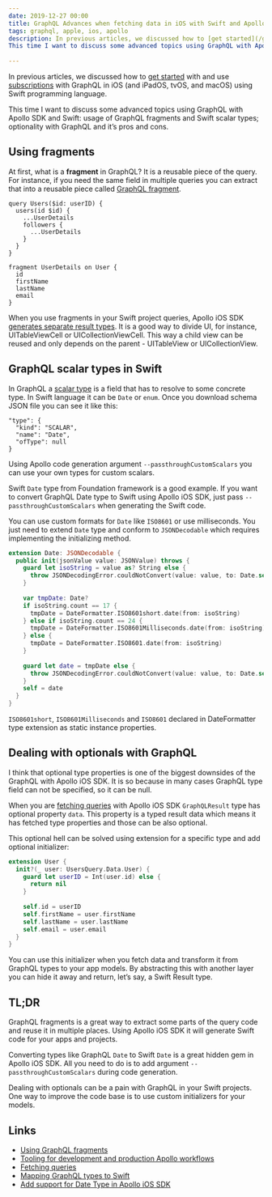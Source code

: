 ```yaml
---
date: 2019-12-27 00:00
title: GraphQL Advances when fetching data in iOS with Swift and Apollo SDK
tags: graphql, apple, ios, apollo
description: In previous articles, we discussed how to [get started](/graphql-ios-swift/) with  and use [subscriptions](/graphql-subscriptions/) with GraphQL in iOS (and iPadOS, tvOS, and macOS) using Swift programming language.
This time I want to discuss some advanced topics using GraphQL with Apollo SDK and Swift: usage of GraphQL fragments and Swift scalar types; optionality with GraphQL and it’s pros and cons.
 
---
```


In previous articles, we discussed how to [get started](/graphql-ios-swift/) with  and use [subscriptions](/graphql-subscriptions/) with GraphQL in iOS (and iPadOS, tvOS, and macOS) using Swift programming language.

This time I want to discuss some advanced topics using GraphQL with Apollo SDK and Swift: usage of GraphQL fragments and Swift scalar types; optionality with GraphQL and it’s pros and cons.

## Using fragments

At first, what is a **fragment** in GraphQL? It is a reusable piece of the query. For instance, if you need the same field in multiple queries you can extract that into a reusable piece called [GraphQL fragment](https://graphql.org/learn/queries/#fragments).

```no-highlight
query Users($id: userID) {
  users(id $id) {
    ...UserDetails
    followers {
      ...UserDetails
    }
  }
}

fragment UserDetails on User {
  id
  firstName
  lastName
  email
}
```

When you use fragments in your Swift project queries, Apollo iOS SDK [generates separate result types](https://www.apollographql.com/docs/ios/fragments/). It is a good way to divide UI, for instance, UITableViewCell or UICollectionViewCell. This way a child view can be reused and only depends on the parent - UITableView or UICollectionView.

## GraphQL scalar types in Swift

In GraphQL a [scalar type](https://graphql.org/learn/schema/#scalar-types) is a field that has to resolve to some concrete type. In Swift language it can be `Date` or `enum`. Once you download schema JSON file you can see it like this:

```no-highlight
"type": {
  "kind": "SCALAR",
  "name": "Date",
  "ofType": null
}
```

Using Apollo code generation argument `--passthroughCustomScalars` you can use your own types for custom scalars.

Swift `Date` type from Foundation framework is a good example. If you want to convert GraphQL Date type to Swift using Apollo iOS SDK, just pass `--passthroughCustomScalars` when generating the Swift code.

You can use custom formats for `Date` like `ISO8601` or use milliseconds. You just need to extend `Date` type and conform to `JSONDecodable` which requires implementing the initializing method.

```swift
extension Date: JSONDecodable {
  public init(jsonValue value: JSONValue) throws {
    guard let isoString = value as? String else {
      throw JSONDecodingError.couldNotConvert(value: value, to: Date.self)
    }
    
    var tmpDate: Date?
    if isoString.count == 17 {
      tmpDate = DateFormatter.ISO8601short.date(from: isoString)
    } else if isoString.count == 24 {
      tmpDate = DateFormatter.ISO8601Milliseconds.date(from: isoString)
    } else {
      tmpDate = DateFormatter.ISO8601.date(from: isoString)
    }
    
    guard let date = tmpDate else {
      throw JSONDecodingError.couldNotConvert(value: value, to: Date.self)
    }
    self = date
  }
}
```

`ISO8601short`, `ISO8601Milliseconds` and `ISO8601` declared in DateFormatter type extension as static instance properties.

## Dealing with optionals with GraphQL

I think that optional type properties is one of the biggest downsides of the GraphQL with Apollo iOS SDK. It is so because in many cases GraphQL type field can not be specified, so it can be null.

When you are [fetching queries](https://www.apollographql.com/docs/ios/fetching-queries/) with Apollo iOS SDK `GraphQLResult` type has optional property `data`. This property is a typed result data which means it has fetched type properties and those can be also optional.

This optional hell can be solved using extension for a specific type and add optional initializer:

```swift
extension User {  
  init?(_ user: UsersQuery.Data.User) {
    guard let userID = Int(user.id) else {
      return nil
    }
    
    self.id = userID
    self.firstName = user.firstName
    self.lastName = user.lastName
    self.email = user.email
  }
}
```

You can use this initializer when you fetch data and transform it from GraphQL types to your app models. By abstracting this with another layer you can hide it away and return, let’s say, a Swift Result type.

## TL;DR

GraphQL fragments is a great way to extract some parts of the query code and reuse it in multiple places. Using Apollo iOS SDK it will generate Swift code for your apps and projects.

Converting types like GraphQL `Date` to Swift `Date` is a great hidden gem in Apollo iOS SDK. All you need to do is to add argument `--passthroughCustomScalars` during code generation.

Dealing with optionals can be a pain with GraphQL in your Swift projects. One way to improve the code base is to use custom initializers for your models.

## Links

* [Using GraphQL fragments](https://www.apollographql.com/docs/ios/fragments/)
* [Tooling for development and production Apollo workflows](https://github.com/apollographql/apollo-tooling)
* [Fetching queries](https://www.apollographql.com/docs/ios/fetching-queries/)
* [Mapping GraphQL types to Swift](https://blog.apollographql.com/mapping-graphql-types-to-swift-aa85e5693db4)
* [Add support for Date Type in Apollo iOS SDK](https://github.com/apollographql/apollo-ios/issues/450)
